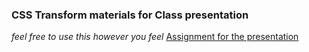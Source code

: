 ### CSS Transform materials for Class presentation
*feel free to use this however you feel*
[Assignment for the presentation]()
